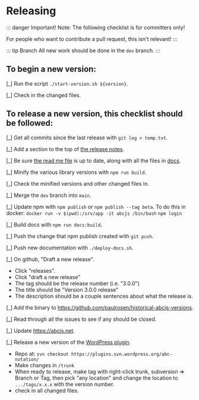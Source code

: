 # Releasing

::: danger Important!
Note: The following checklist is for committers only! 

For people who want to contribute a pull request, this isn't relevant!
:::

::: tip Branch
All new work should be done in the `dev` branch.
:::

## To begin a new version:

[_] Run the script `./start-version.sh ${version}`.

[_] Check in the changed files.

## To release a new version, this checklist should be followed:

[_] Get all commits since the last release with `git log > temp.txt`.

[_] Add a section to the top of [the release notes](../RELEASE.md).

[_] Be sure [the read me file](../README.md) is up to date, along with all the files in [docs](../docs).

[_] Minify the various library versions with `npm run build`.

[_] Check the minified versions and other changed files in.

[_] Merge the `dev` branch into `main`. 

[_] Update npm with `npm publish` or `npm publish --tag beta`.
    To do this in docker:
    `docker run -v $(pwd):/srv/app -it abcjs /bin/bash`
     `npm login`

[_] Build docs with `npm run docs:build`.

[_] Push the change that npm publish created with `git push`.

[_] Push new documentation with `./deploy-docs.sh`.

[_] On github, "Draft a new release".
* Click "releases".
* Click "draft a new release"
* The tag should be the release number (i.e. "3.0.0")
* The title should be "Version 3.0.0 release"
* The description should be a couple sentences about what the release is.

[_] Add the binary to https://github.com/paulrosen/historical-abcjs-versions.

[_] Read through all the issues to see if any should be closed.

[_] Update https://abcjs.net.

[_] Release a new version of the [WordPress plugin](https://wordpress.org/plugins/abc-notation/).
* Repo at: `svn checkout https://plugins.svn.wordpress.org/abc-notation/`
* Make changes in `/trunk`
* When ready to release, make tag with right-click trunk, subversion => Branch or Tag, then pick "any location" and change the location to `.../tags/x.x.x` with the version number.
* check in all changed files.
